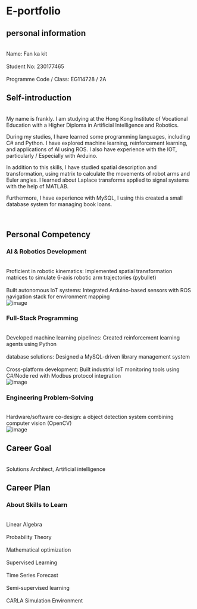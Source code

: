 # E-portfolio

## personal information

<br>Name: Fan ka kit<br>
<br>Student No: 230177465<br> 
<br>Programme Code / Class: EG114728 / 2A<br>	 


## Self-introduction

<br>My name is frankly. I am studying at the Hong Kong Institute of Vocational Education with a Higher Diploma in Artificial Intelligence and Robotics. 


During my studies, I have learned some programming languages, including C# and Python. I have explored machine learning, reinforcement learning, and applications of AI using ROS. I also have experience with the IOT, particularly / Especially with Arduino.
 

In addition to this skills, I have studied spatial description and transformation, using matrix to calculate the movements of robot arms and Euler angles. I learned about Laplace transforms applied to signal systems with the help of MATLAB. 


Furthermore, I have experience with MySQL, I using this created a small database system for managing book loans. 



<br>


## Personal Competency
### AI & Robotics Development
<br>Proficient in robotic kinematics: Implemented spatial transformation matrices to simulate 6-axis robotic arm trajectories (pybullet)<br>
<br>Built autonomous IoT systems: Integrated Arduino-based sensors with ROS navigation stack for environment mapping<br>
![image](https://github.com/user-attachments/assets/971accbb-a544-4783-8a9b-2e07f0b6b3d9)

### Full-Stack Programming
<br>Developed machine learning pipelines: Created reinforcement learning agents using Python<br>
<br>database solutions: Designed a MySQL-driven library management system <br>
<br>Cross-platform development: Built industrial IoT monitoring tools using C#/Node red with Modbus protocol integration<br>
![image](https://github.com/user-attachments/assets/18ed0ce3-a808-4129-bcd3-8458da5cc02e)

### Engineering Problem-Solving
<br>Hardware/software co-design: a object detection system combining computer vision (OpenCV)<br>
![image](https://github.com/user-attachments/assets/c7986bdd-6866-4bc3-8d64-619bf45b4887)


## Career Goal 
<br>Solutions Architect, Artificial intelligence<br>

## Career Plan
### About Skills to Learn
<br>Linear Algebra<br>
<br>Probability Theory<br>
<br>Mathematical optimization<br>
<br>Supervised Learning<br>
<br>Time Series Forecast<br>
<br>Semi-supervised learning<br>
<br>CARLA Simulation Environment <br>

